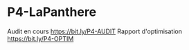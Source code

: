 # P4-LaPanthere
Audit en cours https://bit.ly/P4-AUDIT Rapport d'optimisation https://bit.ly/P4-OPTIM
